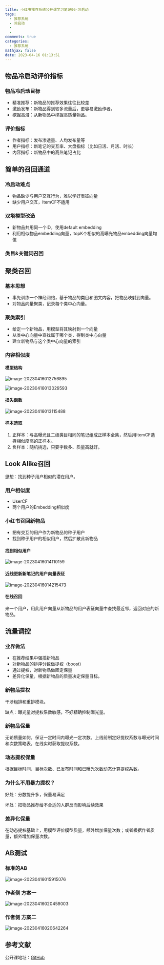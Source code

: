 ```yaml
---
title: 小红书推荐系统公开课学习笔记06-冷启动
tags:
  - 推荐系统
  - 冷启动
  - 
  - 
comments: true
categories:
  - 推荐系统
mathjax: false
date: 2023-04-16 01:13:51
---
```


## 物品冷启动评价指标

### 物品冷启动目标

* 精准推荐：新物品的推荐效果往往比较差
* 激励发布：新物品得到较多流量后，更容易激励作者。
* 挖掘高潜：从新物品中挖掘高质量物品。

### 评价指标

* 作者指标：发布渗透量、人均发布量等
* 用户指标：新笔记的交互率、大盘指标（比如日活、月活、时长）
* 内容指标：新物品中的高热笔记占比

## 简单的召回通道

### 冷启动难点

* 物品缺少与用户交互行为，难以学好表征向量
* 缺少用户交互，ItemCF不适用

### 双塔模型改造

* 新物品共用同一个ID，使用default embedding
* 利用相似物品embedding向量，topK个相似的高曝光物品embedding向量均值

### 类目&关键词召回

## 聚类召回

### 基本思想

* 事先训练一个神经网络，基于物品的类目和图文内容，把物品映射到向量。
* 对物品向量聚类，记录每个类中心向量。

### 聚类索引

* 给定一个新物品，用模型将其映射到一个向量
* 从类中心向量中查找属于哪个类，得到类中心向量
* 建立新物品与这个类中心向量的索引

### 内容相似度

#### 模型结构

![image-20230416012756895](https://cdn.jsdelivr.net/gh/notlate-cn/imgs/blogs/image-20230416012756895.png)

![image-20230416013029593](https://cdn.jsdelivr.net/gh/notlate-cn/imgs/blogs/image-20230416013029593.png)

#### 损失函数

![image-20230416013115488](https://cdn.jsdelivr.net/gh/notlate-cn/imgs/blogs/image-20230416013115488.png)

#### 样本选取

1. 正样本：与高曝光且二级类目相同的笔记组成正样本全集，然后用ItemCF选择相似度高的正样本。
2. 负样本：随机挑选，只要字数多、质量高就好。

## Look Alike召回

思想：找到种子用户相似的潜在用户。

### 用户相似度

* UserCF
* 两个用户的Embedding相似度

### 小红书召回新物品

* 把有交互的用户作为新物品的种子用户
* 找到种子用户的相似用户，然后扩散此新物品

#### 找到相似用户

![image-20230416014110159](https://cdn.jsdelivr.net/gh/notlate-cn/imgs/blogs/image-20230416014110159.png)

#### 近线更新新笔记的用户向量表征

![image-20230416014215473](https://cdn.jsdelivr.net/gh/notlate-cn/imgs/blogs/image-20230416014215473.png)

#### 在线召回

来一个用户，用此用户向量从新物品的用户表征向量中查找最近邻，返回对应的新物品。

## 流量调控

### 业界做法

* 在推荐结果中强插新物品
* 对新物品的排序分数做提权（boost）
* 通过提权，对新物品做固定保量
* 差异化保量，根据新物品的质量决定保量目标。

### 新物品提权

干涉粗排和重排模块。

缺点：曝光量对提权系数敏感，不好精确控制曝光量。

### 新物品保量

无论质量如何，保证一定时间内曝光一定次数。上线前制定好提权系数与曝光时间和次数策略表，在线实时获取提权系数。

### 动态提权保量

根据目标时间、目标次数、已发布时间和已曝光次数动态计算提权系数。

### 为什么不用暴力提权？

好处：分数提升多，保量易满足

坏处：把物品推荐给不合适的人群反而影响后续效果

### 差异化保量

在动态提权基础上，用模型评价模型质量，额外增加保量次数；或者根据作者质量，额外增加保量次数。

## AB测试

### 标准的AB

![image-20230416015915076](https://cdn.jsdelivr.net/gh/notlate-cn/imgs/blogs/image-20230416015915076.png)





### 作者侧 方案一

![image-20230416020459003](https://cdn.jsdelivr.net/gh/notlate-cn/imgs/blogs/image-20230416020459003.png)

### 作者侧 方案二

![image-20230416020642264](https://cdn.jsdelivr.net/gh/notlate-cn/imgs/blogs/image-20230416020642264.png)

## 参考文献

公开课地址：[GitHub](https://github.com/wangshusen/RecommenderSystem)
